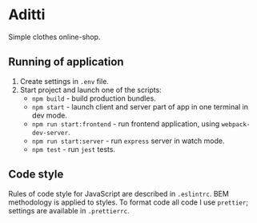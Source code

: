 # Aditti

Simple clothes online-shop.

## Running of application
1. Create settings in `.env` file.
2. Start project and launch one of the scripts:
    -   `npm build` - build production bundles.
    -   `npm start` - launch client and server part of app in one terminal in dev mode.
    -   `npm run start:frontend` - run frontend application, using `webpack-dev-server`.
    -   `npm run start:server` - run `express` server in watch mode.
    -   `npm test` - run `jest` tests.

## Code style

Rules of code style for JavaScript are described in `.eslintrc`. BEM methodology is applied to styles. To format code all code I use `prettier`; settings are available in `.prettierrc`.
